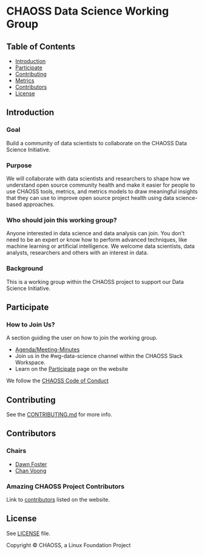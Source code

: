 # CHAOSS Data Science Working Group

## Table of Contents

- [Introduction](#introduction)
- [Participate](#participate)
- [Contributing](#contributing)
- [Metrics](#metrics)
- [Contributors](#contributors)
- [License](#license)

## Introduction

### Goal

Build a community of data scientists to collaborate on the CHAOSS Data Science Initiative.

### Purpose

We will collaborate with data scientists and researchers to shape how we understand open source community health and make it easier for people to use CHAOSS tools, metrics, and metrics models to draw meaningful insights that they can use to improve open source project health using data science-based approaches.

### Who should join this working group?

Anyone interested in data science and data analysis can join. You don't need to be an expert or know how to perform advanced techniques, like machine learning or artificial intelligence. We welcome data scientists, data analysts, researchers and others with an interest in data.

### Background

This is a working group within the CHAOSS project to support our Data Science Initiative.
 
## Participate

### How to Join Us?

A section guiding the user on how to join the working group.

- [Agenda/Meeting-Minutes](https://docs.google.com/document/d/1jkAfGt97OGRwcdEn8hh5YyHQwoXRnOW96ikc_Aluo6M/edit)
- Join us in the #wg-data-science channel within the CHAOSS Slack Workspace.
- Learn on the [Participate](https://chaoss.community/participate/) page on the website

We follow the [CHAOSS Code of Conduct](https://github.com/chaoss/governance/blob/master/code-of-conduct.md)

## Contributing

See the [CONTRIBUTING.md](CONTRIBUTING.md) for more info.

## Contributors

### Chairs

- [Dawn Foster](https://github.com/geekygirldawn)
- [Chan Voong](https://github.com/voongc)

### Amazing CHAOSS Project Contributors

Link to [contributors](https://chaoss.community/metrics/#user-content-chaoss-contributors-include) listed on the website.

## License

See [LICENSE](LICENSE) file.

Copyright © CHAOSS, a Linux Foundation Project
